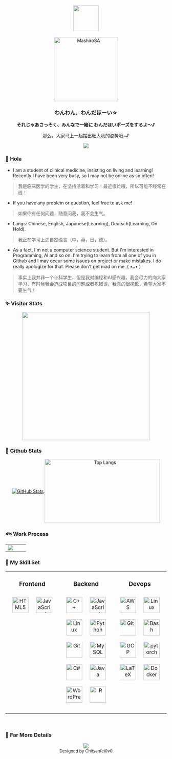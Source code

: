 <!-- head para -->
<div align="center">
  <h1 align="center"> <img align="center" height="80" src="https://readme-typing-svg.herokuapp.com/?lines=╰(*°▽°*)╯;(っ°Д°%20)っ&font=Roboto&center=true" /> </h1>
  <img src="https://raw.githubusercontent.com/MashiroSA/MashiroSA/master/assets/wonderhoy.webp" height="200" alt="MashiroSA"> 
  <h3>わんわん、わんだほーい☆</h3>
</div>

<!-- ref para -->
<div align="center">
  <b>それじゃあさっそく、みんなで一緒に わんだほいポーズをするよ～♪</b> <br>
  <p>那么，大家马上一起摆出旺大吼的姿势哦~♪</p> 
</div>

<!-- status of contribution -->
<div align="center"><img src="https://raw.githubusercontent.com/mashirosa/mashirosa/master/assets/github-contribution-grid-snake.svg" ></div>

<!-- markdown start -->
### 👋 Hola

- I am a student of clinical medicine, insisting on living and learning! Recently I have been very busy, so I may not be online as so often!
> 我是临床医学的学生，在坚持活着和学习！最近很忙哦，所以可能不经常在线！
- If you have any problem or question, feel free to ask me!
> 如果你有任何问题，随意问我，我不会生气。
- Langs: Chinese, English, Japanese(Learning), Deutsch(Learning, On Hold).
> 我正在学习上述自然语言（中，英，日，德）。
- As a fact, I'm not a computer science student. But I'm interested in Programming, AI and so on. I'm trying to learn from all one of you in Github and I may occur some issues on project or make mistakes. I do really apologize for that. Please don't get mad on me. ( •ᴗ• )
> 事实上我并非一个计科学生，但是我对编程和AI感兴趣，我会尽力的向大家学习，有时候我会造成项目的问题或者犯错误，我真的很抱歉，希望大家不要生气！

### ✨ Visitor Stats

<p align="center">
  <a href="https://github.com/MashiroSA/">
    <img align="center" src="https://Moe-counter.mashirosa.repl.co/get/@mashirosa/?theme=rule34" width="400px">
  </a>
</p>

### 🍎 Github Stats 
<p align="center">
  <a href="https://github.com/MashiroSA/">
    <img align="center" alt="GitHub Stats" src="https://github-readme-stats.vercel.app/api?username=MashiroSA&show_icons=true&include_all_commits=true&theme=transparent" />
  </a>
  <a href="https://github.com/MashiroSA/">
    <img align="center" alt="Top Langs" height="200" width="360" src="https://github-readme-stats.vercel.app/api/top-langs/?username=MashiroSA&layout=compact&theme=transparent" />
  </a>
</p>
    

### 🐟 Work Process
<div align="center">
  <table>
    <tr>
      <td valign="mid" width="50%">
        <img src="https://github-readme-activity-graph.cyclic.app/graph?username=MashiroSA&theme=vue" />
      </td>
    </tr>
  </table>
</div>


### 🔧 My Skill Set  
<table>
  <tr>
    <td valign="top" width="33%">
      <h3 align="center">Frontend</h3>
        <div align="center">  
          <a href="https://en.wikipedia.org/wiki/HTML5" target="_blank"><img style="margin: 10px" src="https://profilinator.rishav.dev/skills-assets/html5-original-wordmark.svg" alt="HTML5" height="50" /></a>  
          <a href="https://www.javascript.com/" target="_blank"><img style="margin: 10px" src="https://profilinator.rishav.dev/skills-assets/javascript-original.svg" alt="JavaScript" height="50" /></a>  
        </div>
        <br>
    </td>
    <td valign="top" width="33%">
      <h3 align="center">Backend</h3>
      <div align="center">  
        <a href="https://www.cplusplus.com/" target="_blank"><img style="margin: 10px" src="https://profilinator.rishav.dev/skills-assets/cplusplus-original.svg" alt="C++" height="50" /></a>  
        <a href="https://www.javascript.com/" target="_blank"><img style="margin: 10px" src="https://profilinator.rishav.dev/skills-assets/javascript-original.svg" alt="JavaScript" height="50" /></a>  
        <a href="https://www.linux.org/" target="_blank"><img style="margin: 10px" src="https://profilinator.rishav.dev/skills-assets/linux-original.svg" alt="Linux" height="50" /></a>  
        <a href="https://www.python.org/" target="_blank"><img style="margin: 10px" src="https://profilinator.rishav.dev/skills-assets/python-original.svg" alt="Python" height="50" /></a>  
        <a href="https://github.com/" target="_blank"><img style="margin: 10px" src="https://profilinator.rishav.dev/skills-assets/git-scm-icon.svg" alt="Git" height="50" /></a>  
        <a href="https://www.mysql.com/" target="_blank"><img style="margin: 10px" src="https://profilinator.rishav.dev/skills-assets/mysql-original-wordmark.svg" alt="MySQL" height="50" /></a>  
        <a href="https://docs.microsoft.com/en-us/dotnet/csharp/" target="_blank"><img style="margin: 10px" src="https://profilinator.rishav.dev/skills-assets/csharp-original.svg" alt="C#" height="50" /></a>  
        <a href="https://www.java.com/" target="_blank"><img style="margin: 10px" src="https://profilinator.rishav.dev/skills-assets/java-original-wordmark.svg" alt="Java" height="50" /></a>  
        <a href="https://wordpress.com/" target="_blank"><img style="margin: 10px" src="https://profilinator.rishav.dev/skills-assets/wordpress.png" alt="WordPress" height="50" /></a>  
        <a href="https://www.r-project.org/" target="_blank"><img style="margin: 10px" src="https://profilinator.rishav.dev/skills-assets/r.svg" alt="R" height="50" /></a>  
      </div>
      <br>
    </td>
    <td valign="top" width="33%">
      <h3 align="center">Devops</h3>
      <div align="center">  
        <a href="https://aws.amazon.com/" target="_blank"><img style="margin: 10px" src="https://profilinator.rishav.dev/skills-assets/amazonwebservices-original-wordmark.svg" alt="AWS" height="50" /></a>  
        <a href="https://www.linux.org/" target="_blank"><img style="margin: 10px" src="https://profilinator.rishav.dev/skills-assets/linux-original.svg" alt="Linux" height="50" /></a>  
        <a href="https://github.com/" target="_blank"><img style="margin: 10px" src="https://profilinator.rishav.dev/skills-assets/git-scm-icon.svg" alt="Git" height="50" /></a>  
        <a href="https://www.gnu.org/software/bash/" target="_blank"><img style="margin: 10px" src="https://profilinator.rishav.dev/skills-assets/gnu_bash-icon.svg" alt="Bash" height="50" /></a>  
        <a href="https://cloud.google.com/" target="_blank"><img style="margin: 10px" src="https://profilinator.rishav.dev/skills-assets/google_cloud-icon.svg" alt="GCP" height="50" /></a>  
        <a href="https://pytorch.org/" target="_blank"><img style="margin: 10px" src="https://profilinator.rishav.dev/skills-assets/pytorch-icon.svg" alt="pytorch" height="50" /></a>  
        <a href="https://www.latex-project.org/" target="_blank"><img style="margin: 10px" src="https://profilinator.rishav.dev/skills-assets/latex.png" alt="LaTeX" height="50" /></a>  
        <a href="https://www.docker.com/" target="_blank"><img style="margin: 10px" src="https://profilinator.rishav.dev/skills-assets/docker-original-wordmark.svg" alt="Docker" height="50" /></a>  
      </div>
      <br>
    </td>
  </tr>
</table>  
<br/>

### 🍎 Far More Details
<div align="center">
<img src="https://github.com/MashiroSA/MashiroSA/blob/master/github-metrics.svg">
</div>


<div align="center">
  <font size=2 >
  Designed by Chitsanfei0v0
  </font>
</div>
